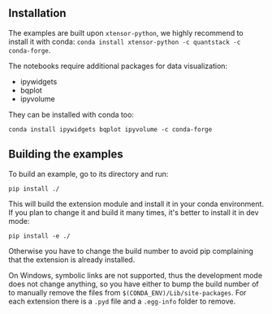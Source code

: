 ## Installation

The examples are built upon `xtensor-python`, we highly recommend to install it with conda:
`conda install xtensor-python -c quantstack -c conda-forge`.

The notebooks require additional packages for data visualization:

- ipywidgets
- bqplot
- ipyvolume

They can be installed with conda too:

`conda install ipywidgets bqplot ipyvolume -c conda-forge`

## Building the examples

To build an example, go to its directory and run:

`pip install ./`

This will build the extension module and install it in your conda environment. If you
plan to change it and build it many times, it's better to install it in dev mode:

`pip install -e ./`

Otherwise you have to change the build number to avoid pip complaining that the extension
is already installed.

On Windows, symbolic links are not supported, thus the development mode does not change anything,
so you have either to bump the build number of to manually remove the files from
`$(CONDA_ENV)/Lib/site-packages`. For each extension there is a `.pyd` file and a `.egg-info`
folder to remove.

